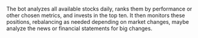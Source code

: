 The bot analyzes all available stocks daily, ranks them by performance or other chosen metrics, and invests in the top ten. It then monitors these positions, rebalancing as needed depending on market changes, maybe analyze the news or financial statements for big changes.
